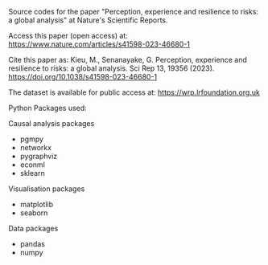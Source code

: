 Source codes for the paper "Perception, experience and resilience to risks: a global analysis" at Nature's Scientific Reports.

Access this paper (open access) at: https://www.nature.com/articles/s41598-023-46680-1

Cite this paper as:
Kieu, M., Senanayake, G. Perception, experience and resilience to risks: a global analysis. Sci Rep 13, 19356 (2023). https://doi.org/10.1038/s41598-023-46680-1

The dataset is available for public access at: https://wrp.lrfoundation.org.uk

Python Packages used:

Causal analysis packages
- pgmpy
- networkx
- pygraphviz
- econml
- sklearn

Visualisation packages
- matplotlib
- seaborn

Data packages
- pandas
- numpy
